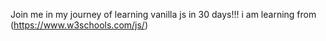 Join me in my journey of learning vanilla js in 30 days!!!
i am learning from (https://www.w3schools.com/js/)